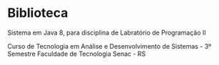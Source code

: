 # Biblioteca
Sistema em Java 8, para disciplina de Labratório de Programação II

Curso de Tecnologia em Análise e Desenvolvimento de Sistemas - 3º Semestre
Faculdade de Tecnologia Senac - RS

